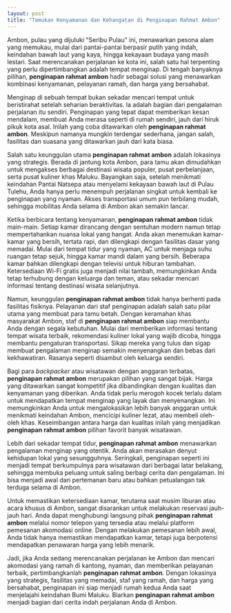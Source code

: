 ```yaml
---
layout: post
title: "Temukan Kenyamanan dan Kehangatan di Penginapan Rahmat Ambon"
---
```


Ambon, pulau yang dijuluki "Seribu Pulau" ini, menawarkan pesona alam yang memukau, mulai dari pantai-pantai berpasir putih yang indah, keindahan bawah laut yang kaya, hingga kekayaan budaya yang masih lestari. Saat merencanakan perjalanan ke kota ini, salah satu hal terpenting yang perlu dipertimbangkan adalah tempat menginap. Di tengah banyaknya pilihan, **penginapan rahmat ambon** hadir sebagai solusi yang menawarkan kombinasi kenyamanan, pelayanan ramah, dan harga yang bersahabat.

Menginap di sebuah tempat bukan sekadar mencari tempat untuk beristirahat setelah seharian beraktivitas. Ia adalah bagian dari pengalaman perjalanan itu sendiri. Penginapan yang tepat dapat memberikan kesan mendalam, membuat Anda merasa seperti di rumah sendiri, jauh dari hiruk pikuk kota asal. Inilah yang coba ditawarkan oleh **penginapan rahmat ambon**. Meskipun namanya mungkin terdengar sederhana, jangan salah, fasilitas dan suasana yang ditawarkan jauh dari kata biasa.

Salah satu keunggulan utama **penginapan rahmat ambon** adalah lokasinya yang strategis. Berada di jantung kota Ambon, para tamu akan dimudahkan untuk mengakses berbagai destinasi wisata populer, pusat perbelanjaan, serta pusat kuliner khas Maluku. Bayangkan saja, setelah menikmati keindahan Pantai Natsepa atau menyelami kekayaan bawah laut di Pulau Tulehu, Anda hanya perlu menempuh perjalanan singkat untuk kembali ke penginapan yang nyaman. Akses transportasi umum pun terbilang mudah, sehingga mobilitas Anda selama di Ambon akan semakin lancar.

Ketika berbicara tentang kenyamanan, **penginapan rahmat ambon** tidak main-main. Setiap kamar dirancang dengan sentuhan modern namun tetap mempertahankan nuansa lokal yang hangat. Anda akan menemukan kamar-kamar yang bersih, tertata rapi, dan dilengkapi dengan fasilitas dasar yang memadai. Mulai dari tempat tidur yang nyaman, AC untuk menjaga suhu ruangan tetap sejuk, hingga kamar mandi dalam yang bersih. Beberapa kamar bahkan dilengkapi dengan televisi untuk hiburan tambahan. Ketersediaan Wi-Fi gratis juga menjadi nilai tambah, memungkinkan Anda tetap terhubung dengan keluarga dan teman, atau sekadar mencari informasi tentang destinasi wisata selanjutnya.

Namun, keunggulan **penginapan rahmat ambon** tidak hanya berhenti pada fasilitas fisiknya. Pelayanan dari staf penginapan adalah salah satu pilar utama yang membuat para tamu betah. Dengan keramahan khas masyarakat Ambon, staf di **penginapan rahmat ambon** siap membantu Anda dengan segala kebutuhan. Mulai dari memberikan informasi tentang tempat wisata terbaik, rekomendasi kuliner lokal yang wajib dicoba, hingga membantu pengaturan transportasi. Sikap mereka yang tulus dan sigap membuat pengalaman menginap semakin menyenangkan dan bebas dari kekhawatiran. Rasanya seperti disambut oleh keluarga sendiri.

Bagi para *backpacker* atau wisatawan dengan anggaran terbatas, **penginapan rahmat ambon** merupakan pilihan yang sangat bijak. Harga yang ditawarkan sangat kompetitif jika dibandingkan dengan kualitas dan kenyamanan yang diberikan. Anda tidak perlu merogoh kocek terlalu dalam untuk mendapatkan tempat menginap yang layak dan menyenangkan. Ini memungkinkan Anda untuk mengalokasikan lebih banyak anggaran untuk menikmati keindahan Ambon, mencicipi kuliner lezat, atau membeli oleh-oleh khas. Keseimbangan antara harga dan kualitas inilah yang menjadikan **penginapan rahmat ambon** pilihan favorit banyak wisatawan.

Lebih dari sekadar tempat tidur, **penginapan rahmat ambon** menawarkan pengalaman menginap yang otentik. Anda akan merasakan denyut kehidupan lokal yang sesungguhnya. Seringkali, penginapan seperti ini menjadi tempat berkumpulnya para wisatawan dari berbagai latar belakang, sehingga membuka peluang untuk saling berbagi cerita dan pengalaman. Ini bisa menjadi awal dari pertemanan baru atau bahkan petualangan tak terduga selama di Ambon.

Untuk memastikan ketersediaan kamar, terutama saat musim liburan atau acara khusus di Ambon, sangat disarankan untuk melakukan reservasi jauh-jauh hari. Anda dapat menghubungi langsung pihak **penginapan rahmat ambon** melalui nomor telepon yang tersedia atau melalui platform pemesanan akomodasi online. Dengan melakukan pemesanan lebih awal, Anda tidak hanya memastikan mendapatkan kamar, tetapi juga berpotensi mendapatkan penawaran harga yang lebih menarik.

Jadi, jika Anda sedang merencanakan perjalanan ke Ambon dan mencari akomodasi yang ramah di kantong, nyaman, dan memberikan pelayanan terbaik, pertimbangkanlah **penginapan rahmat ambon**. Dengan lokasinya yang strategis, fasilitas yang memadai, staf yang ramah, dan harga yang bersahabat, penginapan ini siap menjadi rumah kedua Anda saat menjelajahi keindahan Bumi Maluku. Biarkan **penginapan rahmat ambon** menjadi bagian dari cerita indah perjalanan Anda di Ambon.
